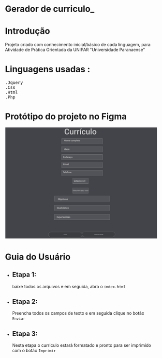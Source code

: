 # Gerador de curriculo_

# Introdução
<p>Projeto criado com conhecimento inicial/básico de cada linguagem, para Atividade de Prática Orientada da UNIPAR "Universidade Paranaense"</p>


# Linguagens usadas :
<pre>
.Jquery
.Css 
.Html 
.Php
</pre>

# Protótipo do projeto no Figma
![Protótipo](/img/APO-FIGMA_pages-to-jpg-0001.jpg)


# Guia do Usuário
* ## Etapa 1:  

  baixe todos os arquivos e em seguida, abra o `index.html`

* ## Etapa 2: 
  Preencha todos os campos de texto e em seguida clique no botão `Enviar`

* ## Etapa 3:
  Nesta etapa o curriculo estará formatado e pronto para ser imprimido com o botão `Imprimir`